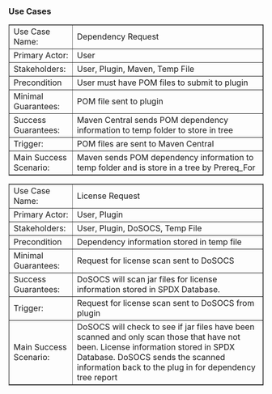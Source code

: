 <h3>Use Cases</h3>
<table border="1" style="width:100%">
  <tr>
    <td width="25%">Use Case Name:</td>
    <td width="75%">Dependency Request</td> 
  </tr>
  <tr>
    <td width="25%">Primary Actor:</td>
    <td width="75%">User</td> 
  </tr>
  <tr>
    <td width="25%">Stakeholders:</td>
    <td width="75%">User, Plugin, Maven, Temp File</td> 
  </tr>
  <tr>
    <td width="25%">Precondition</td>
    <td width="75%">User must have POM files to submit to plugin</td> 
  </tr>
  <tr>
    <td width="25%">Minimal Guarantees:</td>
    <td width="75%">POM file sent to plugin </td> 
  </tr>
  <tr>
    <td width="25%">Success Guarantees:</td>
    <td width="75%">Maven Central sends POM dependency information to temp folder to store in tree</td> 
  </tr>
  <tr>
    <td width="25%">Trigger:</td>
    <td width="75%">POM files are sent to Maven Central</td> 
  </tr>
  <tr>
    <td width="25%">Main Success Scenario:</td>
    <td width="75%">Maven sends POM dependency information to temp folder and is store in a tree by Prereq_For</td> 
  </tr>
</table>

<table border="1" style="width:100%">
  <tr>
    <td width="25%">Use Case Name:</td>
    <td width="75%">License Request</td> 
  </tr>
  <tr>
    <td width="25%">Primary Actor:</td>
    <td width="75%">User, Plugin</td> 
  </tr>
  <tr>
    <td width="25%">Stakeholders:</td>
    <td width="75%">User, Plugin, DoSOCS, Temp File</td> 
  </tr>
  <tr>
    <td width="25%">Precondition</td>
    <td width="75%">Dependency information stored in temp file</td> 
  </tr>
  <tr>
    <td width="25%">Minimal Guarantees:</td>
    <td width="75%">Request for license scan sent to DoSOCS</td> 
  </tr>
  <tr>
    <td width="25%">Success Guarantees:</td>
    <td width="75%">DoSOCS will scan jar files for license information stored in SPDX Database.</td> 
  </tr>
  <tr>
    <td width="25%">Trigger:</td>
    <td width="75%">Request for license scan sent to DoSOCS from plugin</td> 
  </tr>
  <tr>
    <td width="25%">Main Success Scenario:</td>
    <td width="75%">DoSOCS will check to see if jar files have been scanned and only scan those that have not been. License information stored in SPDX Database. DoSOCS sends the scanned information back to the plug in for dependency tree report</td> 
  </tr>
</table>
